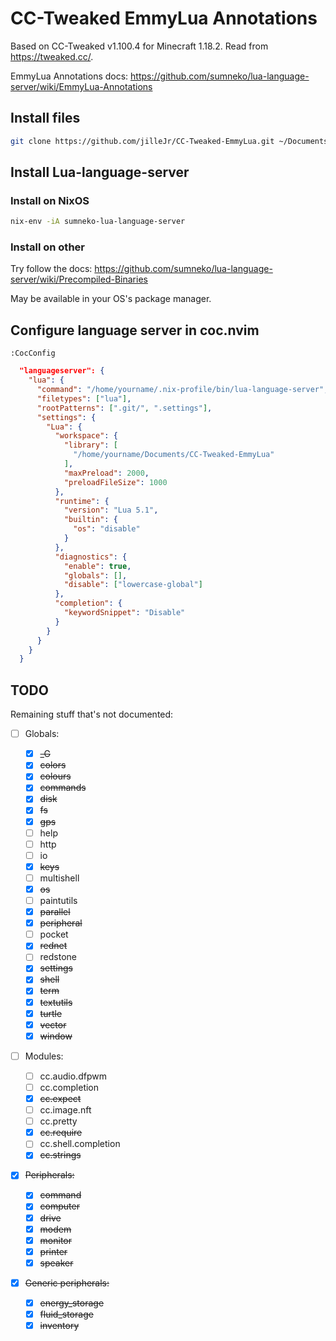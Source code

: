 # CC-Tweaked EmmyLua Annotations

Based on CC-Tweaked v1.100.4 for Minecraft 1.18.2.
Read from <https://tweaked.cc/>.

EmmyLua Annotations docs: <https://github.com/sumneko/lua-language-server/wiki/EmmyLua-Annotations>

## Install files

```sh
git clone https://github.com/jilleJr/CC-Tweaked-EmmyLua.git ~/Documents/CC-Tweaked-EmmyLua
```

## Install Lua-language-server

### Install on NixOS

```sh
nix-env -iA sumneko-lua-language-server
```

### Install on other

Try follow the docs: <https://github.com/sumneko/lua-language-server/wiki/Precompiled-Binaries>

May be available in your OS's package manager.

## Configure language server in coc.nvim

```vim
:CocConfig
```

```json
  "languageserver": {
    "lua": {
      "command": "/home/yourname/.nix-profile/bin/lua-language-server",
      "filetypes": ["lua"],
      "rootPatterns": [".git/", ".settings"],
      "settings": {
        "Lua": {
          "workspace": {
            "library": [
              "/home/yourname/Documents/CC-Tweaked-EmmyLua"
            ],
            "maxPreload": 2000,
            "preloadFileSize": 1000
          },
          "runtime": {
            "version": "Lua 5.1",
            "builtin": {
              "os": "disable"
            }
          },
          "diagnostics": {
            "enable": true,
            "globals": [],
            "disable": ["lowercase-global"]
          },
          "completion": {
            "keywordSnippet": "Disable"
          }
        }
      }
    }
  }
```

## TODO

Remaining stuff that's not documented:

- [ ] Globals:

  - [x] ~~\_G~~
  - [x] ~~colors~~
  - [x] ~~colours~~
  - [x] ~~commands~~
  - [x] ~~disk~~
  - [x] ~~fs~~
  - [x] ~~gps~~
  - [ ] help
  - [ ] http
  - [ ] io
  - [x] ~~keys~~
  - [ ] multishell
  - [x] ~~os~~
  - [ ] paintutils
  - [x] ~~parallel~~
  - [x] ~~peripheral~~
  - [ ] pocket
  - [x] ~~rednet~~
  - [ ] redstone
  - [x] ~~settings~~
  - [x] ~~shell~~
  - [x] ~~term~~
  - [x] ~~textutils~~
  - [x] ~~turtle~~
  - [x] ~~vector~~
  - [x] ~~window~~

- [ ] Modules:

  - [ ] cc.audio.dfpwm
  - [ ] cc.completion
  - [x] ~~cc.expect~~
  - [ ] cc.image.nft
  - [ ] cc.pretty
  - [x] ~~cc.require~~
  - [ ] cc.shell.completion
  - [x] ~~cc.strings~~

- [x] ~~Peripherals:~~

  - [x] ~~command~~
  - [x] ~~computer~~
  - [x] ~~drive~~
  - [x] ~~modem~~
  - [x] ~~monitor~~
  - [x] ~~printer~~
  - [x] ~~speaker~~

- [x] ~~Generic peripherals:~~

  - [x] ~~energy\_storage~~
  - [x] ~~fluid\_storage~~
  - [x] ~~inventory~~
